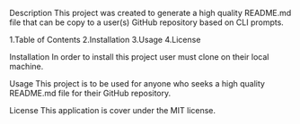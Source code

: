 Description 
This project was created to generate a high quality README.md file that can be copy to a user(s) GitHub repository based on CLI prompts.

1.Table of Contents
2.Installation
3.Usage 
4.License

Installation 
In order to install this project user must clone on their local machine.

Usage 
This project is to be used for anyone who seeks a high quality README.md file for their GitHub repository.

License 
 This application is cover under the MIT license. 

